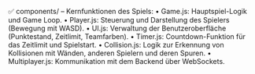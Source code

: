 ✅ components/ – Kernfunktionen des Spiels:
	•	Game.js: Hauptspiel-Logik und Game Loop.
	•	Player.js: Steuerung und Darstellung des Spielers (Bewegung mit WASD).
	•	UI.js: Verwaltung der Benutzeroberfläche (Punktestand, Zeitlimit, Teamfarben).
	•	Timer.js: Countdown-Funktion für das Zeitlimit und Spielstart.
	•	Collision.js: Logik zur Erkennung von Kollisionen mit Wänden, anderen Spielern und deren Spuren.
	•	Multiplayer.js: Kommunikation mit dem Backend über WebSockets.